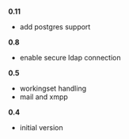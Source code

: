 **0.11**
- add postgres support

**0.8**
- enable secure ldap connection

**0.5**
- workingset handling
- mail and xmpp 

**0.4**
- initial version
